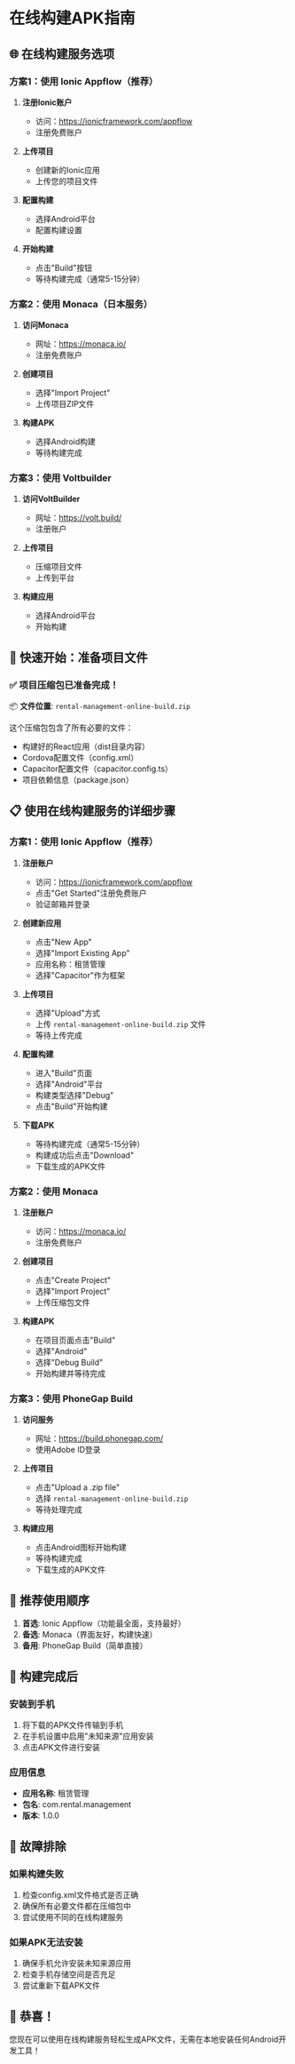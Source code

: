 # 在线构建APK指南

## 🌐 在线构建服务选项

### 方案1：使用 Ionic Appflow（推荐）

1. **注册Ionic账户**
   - 访问：https://ionicframework.com/appflow
   - 注册免费账户

2. **上传项目**
   - 创建新的Ionic应用
   - 上传您的项目文件

3. **配置构建**
   - 选择Android平台
   - 配置构建设置

4. **开始构建**
   - 点击"Build"按钮
   - 等待构建完成（通常5-15分钟）

### 方案2：使用 Monaca（日本服务）

1. **访问Monaca**
   - 网址：https://monaca.io/
   - 注册免费账户

2. **创建项目**
   - 选择"Import Project"
   - 上传项目ZIP文件

3. **构建APK**
   - 选择Android构建
   - 等待构建完成

### 方案3：使用 Voltbuilder

1. **访问VoltBuilder**
   - 网址：https://volt.build/
   - 注册账户

2. **上传项目**
   - 压缩项目文件
   - 上传到平台

3. **构建应用**
   - 选择Android平台
   - 开始构建

## 🚀 快速开始：准备项目文件

### ✅ 项目压缩包已准备完成！

📦 **文件位置**: `rental-management-online-build.zip`

这个压缩包包含了所有必要的文件：
- 构建好的React应用（dist目录内容）
- Cordova配置文件（config.xml）
- Capacitor配置文件（capacitor.config.ts）
- 项目依赖信息（package.json）

## 📋 使用在线构建服务的详细步骤

### 方案1：使用 Ionic Appflow（推荐）

1. **注册账户**
   - 访问：https://ionicframework.com/appflow
   - 点击"Get Started"注册免费账户
   - 验证邮箱并登录

2. **创建新应用**
   - 点击"New App"
   - 选择"Import Existing App"
   - 应用名称：租赁管理
   - 选择"Capacitor"作为框架

3. **上传项目**
   - 选择"Upload"方式
   - 上传 `rental-management-online-build.zip` 文件
   - 等待上传完成

4. **配置构建**
   - 进入"Build"页面
   - 选择"Android"平台
   - 构建类型选择"Debug"
   - 点击"Build"开始构建

5. **下载APK**
   - 等待构建完成（通常5-15分钟）
   - 构建成功后点击"Download"
   - 下载生成的APK文件

### 方案2：使用 Monaca

1. **注册账户**
   - 访问：https://monaca.io/
   - 注册免费账户

2. **创建项目**
   - 点击"Create Project"
   - 选择"Import Project"
   - 上传压缩包文件

3. **构建APK**
   - 在项目页面点击"Build"
   - 选择"Android"
   - 选择"Debug Build"
   - 开始构建并等待完成

### 方案3：使用 PhoneGap Build

1. **访问服务**
   - 网址：https://build.phonegap.com/
   - 使用Adobe ID登录

2. **上传项目**
   - 点击"Upload a .zip file"
   - 选择 `rental-management-online-build.zip`
   - 等待处理完成

3. **构建应用**
   - 点击Android图标开始构建
   - 等待构建完成
   - 下载生成的APK文件

## 🎯 推荐使用顺序

1. **首选**: Ionic Appflow（功能最全面，支持最好）
2. **备选**: Monaca（界面友好，构建快速）
3. **备用**: PhoneGap Build（简单直接）

## 📱 构建完成后

### 安装到手机
1. 将下载的APK文件传输到手机
2. 在手机设置中启用"未知来源"应用安装
3. 点击APK文件进行安装

### 应用信息
- **应用名称**: 租赁管理
- **包名**: com.rental.management
- **版本**: 1.0.0

## 🔧 故障排除

### 如果构建失败
1. 检查config.xml文件格式是否正确
2. 确保所有必要文件都在压缩包中
3. 尝试使用不同的在线构建服务

### 如果APK无法安装
1. 确保手机允许安装未知来源应用
2. 检查手机存储空间是否充足
3. 尝试重新下载APK文件

## 🎉 恭喜！

您现在可以使用在线构建服务轻松生成APK文件，无需在本地安装任何Android开发工具！
